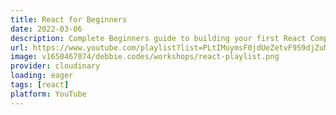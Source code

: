 ```yaml
---
title: React for Beginners
date: 2022-03-06
description: Complete Beginners guide to building your first React Component using the new React Docs and doing the coding challenges.
url: https://www.youtube.com/playlist?list=PLtIMuymsF0jdUeZetvF9S9djZuNGIm3GM
image: v1650467074/debbie.codes/workshops/react-playlist.png
provider: cloudinary
loading: eager
tags: [react]
platform: YouTube
---
```

